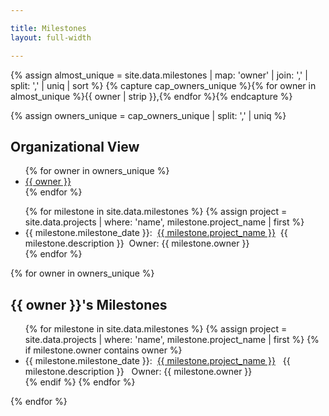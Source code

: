 ```yaml
---

title: Milestones
layout: full-width

---
```



{% assign almost_unique = site.data.milestones | map: 'owner' | join: ',' | split: ',' | uniq | sort %}
{% capture cap_owners_unique %}{% for owner in almost_unique %}{{ owner | strip }},{% endfor %}{% endcapture %}

{% assign owners_unique = cap_owners_unique | split: ',' | uniq %}


<div class='milestones'>
<h2>Organizational View</h2>
<div>
<nav>
<ul>
   {% for owner in owners_unique %}
    <li><a href="#{{ owner | replace: ' ', '-'}}">{{ owner }}</a></li>
   {% endfor %}
</ul>
</nav>
</div>
<div class='milestones'>
<ul>
{% for milestone in site.data.milestones %}
    {% assign project = site.data.projects | where: 'name', milestone.project_name | first %}
   <li class='{{ milestone.status }}'>
        {{ milestone.milestone_date }}:&nbsp;&nbsp;<a href='{{ project.url }}'>{{ milestone.project_name }}</a>&nbsp;&nbsp;{{ milestone.description }}&nbsp;&nbsp;Owner: {{ milestone.owner }}
    </li>
{% endfor %}
</ul> 

{% for owner in owners_unique %}
<section id="{{ owner | replace: ' ', '-' }}">
<h2>{{ owner }}'s Milestones</h2>
<ul>
    {% for milestone in site.data.milestones %}
    {% assign project = site.data.projects | where: 'name', milestone.project_name | first %}
        {% if milestone.owner contains owner %}
        <li class='{{ milestone.status }}'> {{ milestone.milestone_date }}:&nbsp;&nbsp;<a href='{{ project.url }}'>{{ milestone.project_name }}</a>&nbsp;&nbsp;
            {{ milestone.description }}&nbsp;&nbsp;
            Owner: {{ milestone.owner }}
        </li>
        {% endif %}
    {% endfor %}
</ul>
</section>
{% endfor %}
</div>
